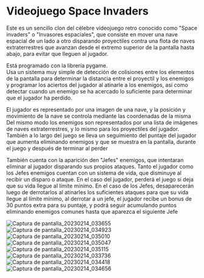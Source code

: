 # Videojuego Space Invaders 

Este es un sencillo clon del célebre videojuego retro conocido como "Space invaders" o "Invasores espaciales", 
que consiste en mover una nave espacial de un lado a otro disparando proyectiles contra una flota de naves extraterrestres que avanzan desde el extremo superior de la pantalla hasta abajo, 
para evitar que lleguen al jugador. 

Está programado con la librería pygame.  
Usa un sistema muy simple de detección de colisiones entre los elementos de la pantalla para determinar la distancia entre el proyectil y los enemigos 
y programar los aciertos del jugador al atinarle a los enemigos, 
así como detectar cuando un enemigo se ha acercado lo suficiente para determinar que el jugador ha perdido. 

El jugador es representado por una imagen de una nave, y la posición y movimiento de la nave se controla mediante las coordenadas de la misma 
Del mismo modo los enemigos son representados por una lista de imágenes de naves extraterrestres, y lo mismo para los proyectiles del jugador. 
También a lo largo del juego se lleva un seguimiento del puntaje del jugador que aumenta eliminando enemigos y que se muestra en la pantalla, durante el juego y después de terminar al perder 

También cuenta con la aparición den "Jefes" enemigos, que intentaran eliminar al jugador disparando sus propios ataques. 
Tanto el jugador como los Jefes enemigos cuentan con un sistema de vida, que disminuye al recibir un disparo o ataque. 
En el caso del jugador, perderá el juego si deja que su vida llegue al límite mínimo. 
En el caso de los Jefes, desaparecerán luego de derrotarlos al atinarles los suficientes ataques para que su vida llegue al límite mínimo, 
al derrotar a un jefe, el jugador recibe un bonus de 30 puntos extra para su puntaje, 
y podrá seguir acumulando puntos eliminando enemigos comunes hasta que aparezca el siguiente Jefe 


![Captura de pantalla_20230214_033655](https://user-images.githubusercontent.com/101745244/218871877-531803e0-7725-4653-9e0e-434cdb5e0bd4.png)
![Captura de pantalla_20230214_034923](https://user-images.githubusercontent.com/101745244/218871944-9d921a32-2038-45db-9b65-686ec63f89cf.png)
![Captura de pantalla_20230214_035010](https://user-images.githubusercontent.com/101745244/218871954-2da11105-6df7-4039-b2c5-6186f2c2a6ad.png)
![Captura de pantalla_20230214_035047](https://user-images.githubusercontent.com/101745244/218872400-26b0fbe9-ba9f-48ae-b81a-6827524a58f4.png)
![Captura de pantalla_20230214_035115](https://user-images.githubusercontent.com/101745244/218872429-6ffc0af8-314b-4c81-a5e2-68473262d247.png)
![Captura de pantalla_20230214_033736](https://user-images.githubusercontent.com/101745244/218872492-63b7acaf-7b16-4613-a1d3-aba5b0324932.png)
![Captura de pantalla_20230214_034418](https://user-images.githubusercontent.com/101745244/218872507-8f8eb6da-72e4-4714-857b-61d985361951.png)
![Captura de pantalla_20230214_034656](https://user-images.githubusercontent.com/101745244/218872522-7421ef1f-8e2b-4047-85de-6ac665509667.png)
